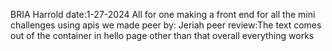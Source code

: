 BRIA Harrold
date:1-27-2024
All for one
making a front end for all the mini challenges using apis we made
peer by: Jeriah
peer review:The text comes out of the container in hello page other than that overall everything works

